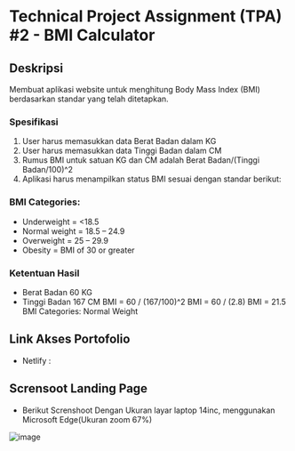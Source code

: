 # **Technical Project Assignment (TPA) #2 - BMI Calculator**

## Deskripsi

Membuat aplikasi website untuk menghitung Body Mass Index (BMI) berdasarkan standar yang telah ditetapkan.

### Spesifikasi

1. User harus memasukkan data Berat Badan dalam KG
2. User harus memasukkan data Tinggi Badan dalam CM
3. Rumus BMI untuk satuan KG dan CM adalah Berat Badan/(Tinggi Badan/100)^2
4. Aplikasi harus menampilkan status BMI sesuai dengan standar berikut:

### BMI Categories:

- Underweight = <18.5
- Normal weight = 18.5 – 24.9
- Overweight = 25 – 29.9
- Obesity = BMI of 30 or greater

### Ketentuan Hasil

- Berat Badan 60 KG
- Tinggi Badan 167 CM BMI = 60 / (167/100)^2 BMI = 60 / (2.8) BMI = 21.5 BMI Categories: Normal Weight

## Link Akses Portofolio

- Netlify :

## Scrensoot Landing Page

- Berikut Screnshoot Dengan Ukuran layar laptop 14inc, menggunakan Microsoft Edge(Ukuran zoom 67%)

![image](https://user-images.githubusercontent.com/77493833/230711917-d5520a2e-53d4-4792-8e80-aa1a14587b77.png)
